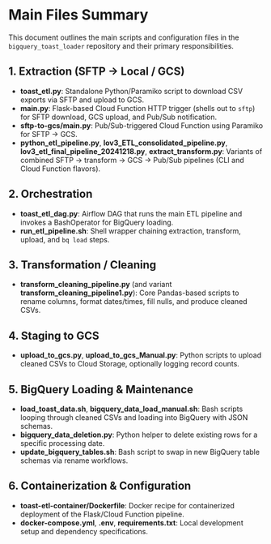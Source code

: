 # Main Files Summary

This document outlines the main scripts and configuration files in the `bigquery_toast_loader` repository and their primary responsibilities.

## 1. Extraction (SFTP → Local / GCS)
- **toast_etl.py**: Standalone Python/Paramiko script to download CSV exports via SFTP and upload to GCS.
- **main.py**: Flask-based Cloud Function HTTP trigger (shells out to `sftp`) for SFTP download, GCS upload, and Pub/Sub notification.
- **sftp-to-gcs/main.py**: Pub/Sub-triggered Cloud Function using Paramiko for SFTP → GCS.
- **python_etl_pipeline.py**, **lov3_ETL_consolidated_pipeline.py**, **lov3_etl_final_pipeline_20241218.py**, **extract_transform.py**: Variants of combined SFTP → transform → GCS → Pub/Sub pipelines (CLI and Cloud Function flavors).

## 2. Orchestration
- **toast_etl_dag.py**: Airflow DAG that runs the main ETL pipeline and invokes a BashOperator for BigQuery loading.
- **run_etl_pipeline.sh**: Shell wrapper chaining extraction, transform, upload, and `bq load` steps.

## 3. Transformation / Cleaning
- **transform_cleaning_pipeline.py** (and variant **transform_cleaning_pipeline1.py**): Core Pandas-based scripts to rename columns, format dates/times, fill nulls, and produce cleaned CSVs.

## 4. Staging to GCS
- **upload_to_gcs.py**, **upload_to_gcs_Manual.py**: Python scripts to upload cleaned CSVs to Cloud Storage, optionally logging record counts.

## 5. BigQuery Loading & Maintenance
- **load_toast_data.sh**, **bigquery_data_load_manual.sh**: Bash scripts looping through cleaned CSVs and loading into BigQuery with JSON schemas.
- **bigquery_data_deletion.py**: Python helper to delete existing rows for a specific processing date.
- **update_bigquery_tables.sh**: Bash script to swap in new BigQuery table schemas via rename workflows.

## 6. Containerization & Configuration
- **toast-etl-container/Dockerfile**: Docker recipe for containerized deployment of the Flask/Cloud Function pipeline.
- **docker-compose.yml**, **.env**, **requirements.txt**: Local development setup and dependency specifications.